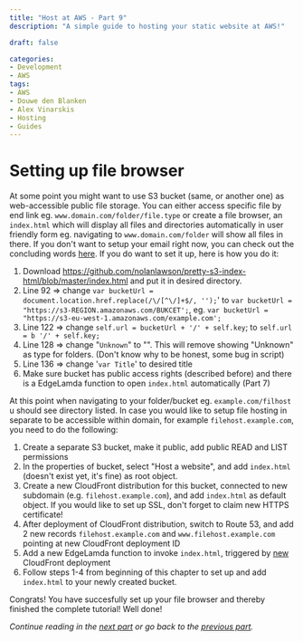 ```yaml
---
title: "Host at AWS - Part 9"
description: "A simple guide to hosting your static website at AWS!"

draft: false

categories:
- Development
- AWS
tags:
- AWS
- Douwe den Blanken
- Alex Vinarskis
- Hosting
- Guides
---
```


# Setting up file browser

At some point you might want to use S3 bucket (same, or another one) as web-accessible public file storage. You can either access specific file by end link eg. `www.domain.com/folder/file.type` or create a file browser, an `index.html` which will display all files and directories automatically in user friendly form eg. navigating to `www.domain.com/folder` will show all files in there. If you don't want to setup your email right now, you can check out the concluding words [here](/parts/host-at-aws/9). If you do want to set it up, here is how you do it:

1. Download <https://github.com/nolanlawson/pretty-s3-index-html/blob/master/index.html> and put it in desired directory.
2. Line 92 => change `var bucketUrl = document.location.href.replace(/\/[^\/]+$/, '');`' to `var bucketUrl = "https://s3-REGION.amazonaws.com/BUKCET';`, eg. `var bucketUrl = "https://s3-eu-west-1.amazonaws.com/example.com';`
3. Line 122 => change
`self.url = bucketUrl + '/' + self.key`;  to  `self.url = b '/' + self.key;`
4. Line 128 => change "`Unknown`" to "". This will remove showing "Unknown" as type for folders.  (Don't know why to be honest, some bug in script)
5. Line 136 => change  '`var Title`' to desired title
6. Make sure bucket has public access rights  (described before) and there is a EdgeLamda function to open `index.html` automatically (Part 7)

At this point when navigating to your folder/bucket eg. `example.com/filhost` u should see directory listed. In case you would like to setup file hosting in separate to be accessible within domain, for example `filehost.example.com`, you need to do the following:

1. Create a separate S3 bucket, make it public, add public READ and LIST permissions
2. In the properties of bucket, select "Host a website", and add `index.html` (doesn't exist yet, it's fine) as root object.
3. Create a new CloudFront distribution for this bucket, connected to new subdomain (e.g. `filehost.example.com`), and add `index.html` as default object. If you would like to set up SSL, don't forget to claim new HTTPS certificate!
4. After deployment of CloudFront distribution, switch to Route 53, and add 2 new records `filehost.example.com` and `www.filehost.example.com` pointing at new CloudFront deployment ID
5. Add a new EdgeLamda function to invoke `index.html`, triggered by <u>new</u> CloudFront deployment
6. Follow steps 1-4 from beginning of this chapter to set up and add `index.html` to your newly created bucket.

Congrats! You have succesfully set up your file browser and thereby finished the complete tutorial! Well done!

*Continue reading in the [next part](/parts/host-at-aws/10/) or go back to the [previous part](/parts/host-at-aws/8/).*
